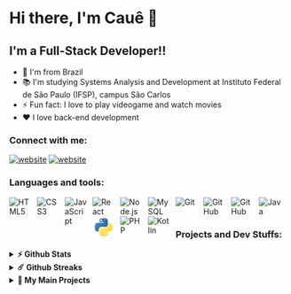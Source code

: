 # Hi there, I'm Cauê 👋 

## I'm a Full-Stack Developer!!

- 🔭 I'm from Brazil
- 📚 I'm studying Systems Analysis and Development at Instituto Federal de São Paulo (IFSP), campus São Carlos
- ⚡ Fun fact: I love to play videogame and watch movies
- ❤️ I love back-end development

### Connect with me:

[![website](./img/linkedin-light.svg)](https://linkedin.com/in/cauegastaldi#gh-light-mode-only)
[![website](./img/linkedin-dark.svg)](https://linkedin.com/in/cauegastaldi#gh-dark-mode-only)

### Languages and tools:

<img align="left" alt="HTML5" width="40px" src="https://cdn.jsdelivr.net/gh/devicons/devicon/icons/html5/html5-original.svg" style="padding-right:10px;" />
<img align="left" alt="CSS3" width="40px" src="https://cdn.jsdelivr.net/gh/devicons/devicon/icons/css3/css3-original.svg" style="padding-right:10px;" />
<img align="left" alt="JavaScript" width="40px" src="https://cdn.jsdelivr.net/gh/devicons/devicon/icons/javascript/javascript-original.svg" style="padding-right:10px;" />
<img align="left" alt="React" width="40px" src="https://cdn.jsdelivr.net/gh/devicons/devicon/icons/react/react-original.svg" style="padding-right:10px;" />
<img align="left" alt="Node.js" width="40px" src="https://cdn.jsdelivr.net/gh/devicons/devicon/icons/nodejs/nodejs-original.svg" style="padding-right:10px;" />
<img align="left" alt="MySQL" width="40px" src="https://cdn.jsdelivr.net/gh/devicons/devicon/icons/mysql/mysql-original.svg" style="padding-right:10px;" />
<img align="left" alt="Git" width="40px" src="https://cdn.jsdelivr.net/gh/devicons/devicon/icons/git/git-original.svg" style="padding-right:10px;" />
<img align="left" alt="GitHub" width="40px" src="https://user-images.githubusercontent.com/3369400/139447912-e0f43f33-6d9f-45f8-be46-2df5bbc91289.png#gh-dark-mode-only" style="padding-right:10px;" />
<img align="left" alt="GitHub" width="40px" src="https://user-images.githubusercontent.com/3369400/139448065-39a229ba-4b06-434b-bc67-616e2ed80c8f.png#gh-light-mode-only" style="padding-right:10px;" />
<img align="left" alt="Java" width="40px" src="https://cdn.jsdelivr.net/gh/devicons/devicon/icons/java/java-original.svg" style="padding-right:10px;" />
<img align="left" alt="Python" width="40px" src="https://raw.githubusercontent.com/devicons/devicon/master/icons/python/python-original.svg" style="padding-right:10px;" />
<img align="left" alt="PHP" width="40px" src="https://cdn.jsdelivr.net/gh/devicons/devicon/icons/php/php-original.svg" style="padding-right:10px;" />
<img align="left" alt="Kotlin" width="40px" src="https://cdn.jsdelivr.net/gh/devicons/devicon/icons/kotlin/kotlin-original.svg" style="padding-right:10px;" />

<br />
<br />

<!-- Statistics -->

### Projects and Dev Stuffs:

<details>	
  <summary><b>⚡ Github Stats</b></summary>

  <br />
  <img height="180em" src="https://github-readme-stats.vercel.app/api?username=cauegastaldi&show_icons=true&hide_border=true&&count_private=true&include_all_commits=true&&theme=algolia" />
  <img height="180em" src="https://github-readme-stats.vercel.app/api/top-langs/?username=cauegastaldi&exclude_repo=KNN-Image-Classification&show_icons=true&hide_border=true&layout=compact&langs_count=8&&theme=algolia"/>
</details>

<details>	
  <summary><b>☄️ Github Streaks</b></summary>

  <br />
  <img height="180em" src="https://github-readme-streak-stats.herokuapp.com/?user=cauegastaldi&hide_border=true&&theme=algolia" />
</details>

<details>
  <summary><b>🧑 My Main Projects</b></summary>

  <br />
  <table>
    <thead align="center">
      <tr border: none;>
        <td><b>💻 Projects</b></td>
        <td><b>👨‍💻 Language</b></td>
      </tr>
    </thead>
    <tbody>
   	<tr>
	      <td><a href="https://github.com/cauegastaldi/game-of-thrones-wiki"><b>Game Of Thrones Wiki</b></a></td>
              <td><img alt="Language" src="https://img.shields.io/github/languages/top/cauegastaldi/game-of-thrones-wiki?style=flat-square"/></td>
      </tr> 
      <tr>
	      <td><a href="https://github.com/cauegastaldi/pw2-clinica-medica"><b>Medic Clinical REST</b></a></td>
        <td><img alt="Language" src="https://img.shields.io/github/languages/top/cauegastaldi/pw2-clinica-medica?style=flat-square"/></td>
      </tr>
     <tr>
	      <td><a href="https://github.com/cauegastaldi/movie_theater"><b>Movie Theater</b></a></td>
        <td><img alt="Language" src="https://img.shields.io/github/languages/top/cauegastaldi/movie_theater?style=flat-square"/></td>
      </tr>
       <tr>
	      <td><a href="https://github.com/cauegastaldi/Aluguel_de_carros"><b>Car Rent System</b></a></td>
        <td><img alt="Language" src="https://img.shields.io/github/languages/top/cauegastaldi/Aluguel_de_carros?style=flat-square"/></td>
      </tr>
       <tr>
	      <td><a href="https://github.com/cauegastaldi/SplitTheBill"><b>Split Bill System</b></a></td>
        <td><img alt="Language" src="https://img.shields.io/github/languages/top/cauegastaldi/SplitTheBill?style=flat-square"/></td>
      </tr>
    </tbody>
  </table>
  <br />
</details>

[linkedin]: https://linkedin.com/in/codeSTACKr
